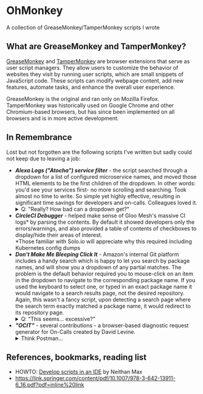 # OhMonkey
A collection of GreaseMonkey/TamperMonkey scripts I wrote

## What are GreaseMonkey and TamperMonkey?

[GreaseMonkey](https://addons.mozilla.org/en-US/firefox/addon/greasemonkey/) and [TamperMonkey](https://www.tampermonkey.net/) are browser extensions that serve as user script managers. They allow users to customize the behavior of websites they visit by running user scripts, which are small snippets of JavaScript code.  These scripts can modify webpage content, add new features, automate tasks, and enhance the overall user experience.

 GreaseMonkey is the original and ran only on Mozilla Firefox. TamperMonkey was historically used on Google Chrome and other Chromium-based browsers, but has since been implemented on all browsers and is in more active development.


## In Remembrance
Lost but not forgotten are the following scripts I've written but sadly could not keep due to leaving a job:
* ***Alexa Logs ("Atocha") service filter*** - the script searched through a dropdown for a list of configured microservice names, and moved those HTML elements to be the first children of the dropdown. In other words: you'd see your services first- no more scrolling and searching. Took almost no time to write. So simple yet highly effective, resulting in significant time savings for developers and on-calls. Colleagues loved it.
  <details>
    <summary>Q: "Really? How bad can a dropdown get?"</summary>
    It's bad. We're talking a three or four-column dropdown with a huge scrollbar.</br>
    Alexa is a sophisticated ecosystem composed of so many microservices/teams/requirements it needs dedicated platform engineering teams to build tools we used in addition to the ones used by all Amazon SDEs.</br> 
    "Atocha" is a logs search engine built to help debug a failed request as it flowed through the many services and the filter provided a clearer signal ratio. <br>
    Over time, with the proliferation of Alexa products, the dropdown seemed to grow daily. Could be six columns by now.</br> 
    Even for us at Audible -at the start of the alphabet- much scrolling was required (we followed both "Alexa", any service that prefixed "Amazon", and this one team to name their service in ALL CAPS... 🙄)
  </details>
* ***CircleCI Debugger*** - helped make sense of Gloo Mesh's massive CI logs* by parsing the contents. By default it showed developers only the errors/warnings, and also provided a table of contents of checkboxes to display/hide their areas of interest.<br>
  *Those familiar with Solo.io will appreciate why this required including Kubernetes config dumps
* ***Don't Make Me Bleeping Click It*** - Amazon's internal Git platform includes a handy search which is happy to let you search by package names, and will show you a dropdown of any partial matches. The problem is the default behavior required you to mouse-click on an item in the dropdown to navigate to the corresponding package name. If you used the keyboard to select one, or typed in an exact package name it would navigate to a search results page, not the desired repository. Again, this wasn't a fancy script, upon detecting a search page where the search term exactly matched a package name, it would redirect to its repository page. 
  <details>
    <summary>Q: "This seems... excessive?"</summary>
      Making matters worse, Amazon's service framework has a neat tool that, when given a service name, will auto-generate the multiple source code repositories necessary for a new service. This include a basic service implementation, a model definition used later to auto-generate code for request&response data  structures in various programming languages, a config package, and a client package for your service's users (an auto-generated SDK for every service- how cool?). The result is each service has several repositories, all with the same prefix. So any search for your code's service yields 4-5 packages, only one of which is changed frequently.<br>
      As to "excessive", we're talking about a mere three-line script to solve a multiple-times-per-day annoyance. And because I'm old enough to know never to use a mouse to do a keyboard's job.
  </details>
* ***"OCIT"*** - several contributions - a browser-based diagnostic request generator for On-Calls created by David Levine.
  <details>
    <summary>Think Postman...</summary>
    ...but with an interface tailored for specific services. And which makes authenticated+authorized requests to services built on Amazon's internal service framework, not REST.
  </details>


## References, bookmarks, reading list
* HOWTO: [Develop scripts in an IDE](https://stackoverflow.com/questions/41212558/develop-tampermonkey-scripts-in-a-real-ide-with-automatic-deployment-to-openuser) by Neithan Max
* https://link.springer.com/content/pdf/10.1007/978-3-642-13911-6_16.pdf?pdf=inline%20link
